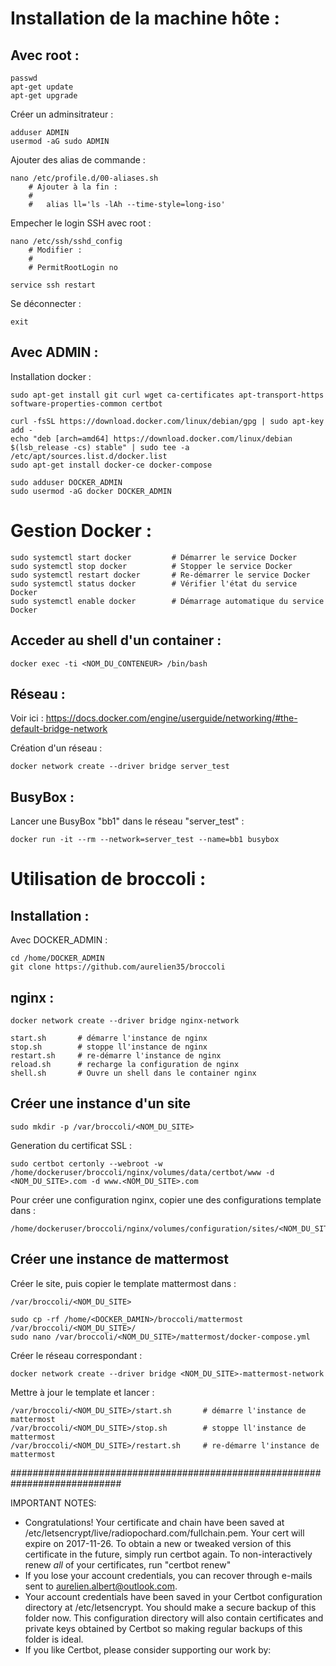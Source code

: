 # Installation de la machine hôte :

## Avec root :
    passwd
    apt-get update
    apt-get upgrade

Créer un adminsitrateur :

    adduser ADMIN
    usermod -aG sudo ADMIN

Ajouter des alias de commande :

    nano /etc/profile.d/00-aliases.sh
        # Ajouter à la fin :
        #
        #   alias ll='ls -lAh --time-style=long-iso'

Empecher le login SSH avec root :

    nano /etc/ssh/sshd_config
        # Modifier :
        #
        # PermitRootLogin no

    service ssh restart

Se déconnecter :

    exit



## Avec ADMIN :

Installation docker :

    sudo apt-get install git curl wget ca-certificates apt-transport-https software-properties-common certbot

    curl -fsSL https://download.docker.com/linux/debian/gpg | sudo apt-key add -
    echo "deb [arch=amd64] https://download.docker.com/linux/debian $(lsb_release -cs) stable" | sudo tee -a /etc/apt/sources.list.d/docker.list
    sudo apt-get install docker-ce docker-compose
    
    sudo adduser DOCKER_ADMIN
    sudo usermod -aG docker DOCKER_ADMIN


# Gestion Docker :

    sudo systemctl start docker         # Démarrer le service Docker
    sudo systemctl stop docker          # Stopper le service Docker
    sudo systemctl restart docker       # Re-démarrer le service Docker
    sudo systemctl status docker        # Vérifier l'état du service Docker
    sudo systemctl enable docker        # Démarrage automatique du service Docker


    
## Acceder au shell d'un container :

    docker exec -ti <NOM_DU_CONTENEUR> /bin/bash


## Réseau :

Voir ici : https://docs.docker.com/engine/userguide/networking/#the-default-bridge-network

Création d'un réseau :

    docker network create --driver bridge server_test

## BusyBox :

Lancer une BusyBox "bb1" dans le réseau "server_test" :

    docker run -it --rm --network=server_test --name=bb1 busybox


# Utilisation de broccoli :

## Installation :

Avec DOCKER_ADMIN :

    cd /home/DOCKER_ADMIN
	git clone https://github.com/aurelien35/broccoli

	
## nginx :

    docker network create --driver bridge nginx-network

    start.sh       # démarre l'instance de nginx
    stop.sh        # stoppe ll'instance de nginx
    restart.sh     # re-démarre l'instance de nginx
    reload.sh      # recharge la configuration de nginx
    shell.sh       # Ouvre un shell dans le container nginx
    

## Créer une instance d'un site

    sudo mkdir -p /var/broccoli/<NOM_DU_SITE>
	
Generation du certificat SSL :	

    sudo certbot certonly --webroot -w /home/dockeruser/broccoli/nginx/volumes/data/certbot/www -d <NOM_DU_SITE>.com -d www.<NOM_DU_SITE>.com
	
Pour créer une configuration nginx, copier une des configurations template dans :

	/home/dockeruser/broccoli/nginx/volumes/configuration/sites/<NOM_DU_SITE>.conf


## Créer une instance de mattermost

Créer le site, puis copier le template mattermost dans :

	/var/broccoli/<NOM_DU_SITE>
	
	sudo cp -rf /home/<DOCKER_DAMIN>/broccoli/mattermost /var/broccoli/<NOM_DU_SITE>/
	sudo nano /var/broccoli/<NOM_DU_SITE>/mattermost/docker-compose.yml
	
Créer le réseau correspondant :

    docker network create --driver bridge <NOM_DU_SITE>-mattermost-network
	
Mettre à jour le template et lancer :

    /var/broccoli/<NOM_DU_SITE>/start.sh       # démarre l'instance de mattermost
    /var/broccoli/<NOM_DU_SITE>/stop.sh        # stoppe ll'instance de mattermost
    /var/broccoli/<NOM_DU_SITE>/restart.sh     # re-démarre l'instance de mattermost




############################################################################	
	
IMPORTANT NOTES:
 - Congratulations! Your certificate and chain have been saved at
   /etc/letsencrypt/live/radiopochard.com/fullchain.pem. Your cert
   will expire on 2017-11-26. To obtain a new or tweaked version of
   this certificate in the future, simply run certbot again. To
   non-interactively renew *all* of your certificates, run "certbot
   renew"
 - If you lose your account credentials, you can recover through
   e-mails sent to aurelien.albert@outlook.com.
 - Your account credentials have been saved in your Certbot
   configuration directory at /etc/letsencrypt. You should make a
   secure backup of this folder now. This configuration directory will
   also contain certificates and private keys obtained by Certbot so
   making regular backups of this folder is ideal.
 - If you like Certbot, please consider supporting our work by:
	




    
    
    
    
    
